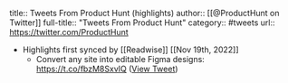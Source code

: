 title:: Tweets From Product Hunt (highlights)
author:: [[@ProductHunt on Twitter]]
full-title:: "Tweets From Product Hunt"
category:: #tweets
url:: https://twitter.com/ProductHunt

- Highlights first synced by [[Readwise]] [[Nov 19th, 2022]]
	- Convert any site into editable Figma designs: https://t.co/fbzM8SxvIQ ([View Tweet](https://twitter.com/ProductHunt/status/1583624226786840577))